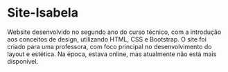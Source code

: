 # Site-Isabela
Website desenvolvido no segundo ano do curso técnico, com a introdução aos conceitos de design, utilizando HTML, CSS e Bootstrap. O site foi criado para uma professora, com foco principal no desenvolvimento do layout e estética. Na época, estava online, mas atualmente não está mais disponível.
